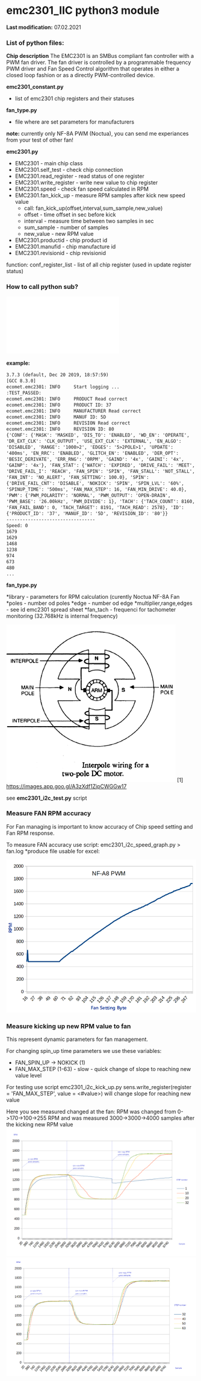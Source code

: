 # emc2301_IIC python3 module

**Last modification:** 07.02.2021

### List of python files: ###

**Chip description**
The EMC2301 is an SMBus compliant fan controller with a  PWM  fan  driver.  The  fan  driver  is  controlled  by  a programmable  frequency  PWM  driver  and  Fan  Speed Control  algorithm  that  operates  in  either  a  closed  loop fashion  or  as  a  directly  PWM-controlled  device.

**emc2301_constant.py**

* list of emc2301 chip registers and their statuses

**fan_type.py**

* file where are set parameters for manufacturers

**note:** currently only NF-8A PWM (Noctua), you can send me experiances from your test of other fan!  

**emc2301.py**

* EMC2301 - main chip class
* EMC2301.self_test - check chip connection
* EMC2301.read_register - read status of one register
* EMC2301.write_register - write new value to chip register
* EMC2301.speed - check fan speed calculated in RPM
* EMC2301.fan_kick_up - measure RPM samples after kick new speed value
  * call: fan_kick_up(offset,interval,sum_sample,new_value)
  * offset - time offset in sec before kick
  * interval - measure time between two samples in sec
  * sum_sample - number of samples
  * new_value - new RPM value
* EMC2301.productid - chip product id
* EMC2301.manufid - chip manufacture id
* EMC2301.revisionid - chip revisionid

function:
conf_register_list - list of all chip register (used in update register status)

### How to call python sub? ###

![Deail description of functions](emc2301_python_IID.md)


**example:**
```
3.7.3 (default, Dec 20 2019, 18:57:59) 
[GCC 8.3.0]
ecomet.emc2301: INFO     Start logging ...
:TEST_PASSED:
ecomet.emc2301: INFO     PRODUCT Read correct
ecomet.emc2301: INFO     PRODUCT ID: 37
ecomet.emc2301: INFO     MANUFACTURER Read correct
ecomet.emc2301: INFO     MANUF ID: 5D
ecomet.emc2301: INFO     REVISION Read correct
ecomet.emc2301: INFO     REVISION ID: 80
{'CONF': {'MASK': 'MASKED', 'DIS_TO': 'ENABLED', 'WD_EN': 'OPERATE', 'DR_EXT_CLK': 'CLK_OUTPUT', 'USE_EXT_CLK': 'EXTERNAL', 'EN_ALGO': 'DISABLED', 'RANGE': '1000>2', 'EDGES': '5>2POLE>1', 'UPDATE': '400ms', 'EN_RRC': 'ENABLED', 'GLITCH_EN': 'ENABLED', 'DER_OPT': 'BESIC_DERIVATE', 'ERR_RNG': '0RPM', 'GAIND': '4x', 'GAINI': '4x', 'GAINP': '4x'}, 'FAN_STAT': {'WATCH': 'EXPIRED', 'DRIVE_FAIL': 'MEET', 'DRIVE_FAIL_I': 'REACH', 'FAN_SPIN': 'SPIN', 'FAN_STALL': 'NOT_STALL', 'FAN_INT': 'NO_ALERT', 'FAN_SETTING': 100.0}, 'SPIN': {'DRIVE_FAIL_CNT': 'DISABLE', 'NOKICK': 'SPIN', 'SPIN_LVL': '60%', 'SPINUP_TIME': '500ms', 'FAN_MAX_STEP': 16, 'FAN_MIN_DRIVE': 40.0}, 'PWM': {'PWM_POLARITY': 'NORMAL', 'PWM_OUTPUT': 'OPEN-DRAIN', 'PWM_BASE': '26.00kHz', 'PWM_DIVIDE': 1}, 'TACH': {'TACH_COUNT': 8160, 'FAN_FAIL_BAND': 0, 'TACH_TARGET': 8191, 'TACH_READ': 2578}, 'ID': {'PRODUCT_ID': '37', 'MANUF_ID': '5D', 'REVISION_ID': '80'}}
---------------------------------
Speed: 0
1679
1629
1468
1238
974
673
480
...
```

**fan_type.py**

*library - parameters for RPM calculation (curently Noctua NF-8A Fan
*poles - number od poles
*edge - number od edge
*multiplier,range,edges - see id emc2301 spread sheet
*fan_tach - frequenci for tachometer monitoring (32.768kHz is internal frequency)

![x](2poles_dc.png  "2 Poles DC Moto")
[1] https://images.app.goo.gl/A3zXdf1ZjpCWGGw17

see **emc2301_i2c_test.py** script

### Measure FAN RPM accuracy ###

For Fan managing is important to know accuracy of Chip speed setting and Fan RPM response. 

To measure FAN accuracy use script:
emc2301_i2c_speed_graph.py > fan.log
*produce file usable for excel:

![xy](nf-a8.png  "Graph of RPM accuracy")

### Measure kicking up new RPM value to fan ###

This represent dynamic parameters for fan management.

For changing spin_up time parameters we use these variables:
* FAN_SPIN_UP -> NOKICK (1)
* FAN_MAX_STEP (1-63) - slow - quick change of slope to reaching new value level

For testing use script emc2301_i2c_kick_up.py
sens.write_register(register = 'FAN_MAX_STEP', value = <#value>) will change slope for reaching new value

Here you see measured changed at the fan:
RPM was changed from 0->170->100->255 RPM and was measured 3000->3000->4000 samples after the kicking new RPM value
![x](step_1_32.PNG "FAN_MAX_STEP 1-32")
![x](step_32_63.PNG "FAN_MAX_STE 32-63")



